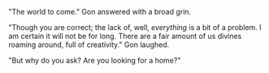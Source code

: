 "The world to come." Gon answered with a broad grin.

"Though you are correct; the lack of, well, *everything* is a bit of a problem. I am certain it will not be for long. There are a fair amount of us divines roaming around, full of creativity." Gon laughed.

"But why do you ask? Are you looking for a home?"